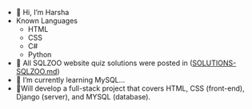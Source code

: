 - 👋 Hi, I’m Harsha 
- Known Languages
  * HTML
  * CSS
  * C#
  * Python
- 📩 All SQLZOO website quiz solutions were posted in ([SOLUTIONS-SQLZOO.md](https://github.com/Harshak-1744/SQLZOO-solutions/blob/main/SOLUTIONS-SQLZOO.md))
- 🌱 I’m currently learning MySQL...
- 🌙Will develop a full-stack project that covers HTML, CSS (front-end), Django (server), and MYSQL (database).
<!---
Madman1744/Madman1744 is a ✨ special ✨ repository because its `README.md` (this file) appears on your GitHub profile.
You can click the Preview link to take a look at your changes.
--->
